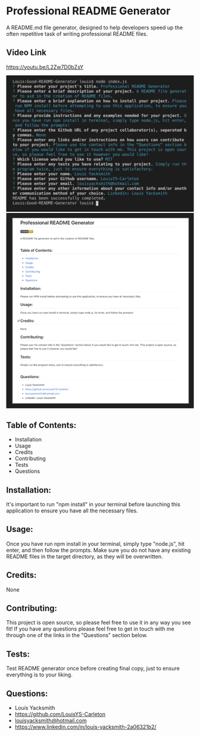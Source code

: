 # Professional README Generator
A README.md file generator, designed to help developers speed up the often repetitive task of writing professional README files.

## Video Link
https://youtu.be/L2Zw7D0bZsY

<img src="./Assets/terminal.png" alt="Terminal prompts">
<img src="./Assets/README.png" alt="Generated README file">

## Table of Contents:
* Installation
* Usage
* Credits
* Contributing
* Tests
* Questions

## Installation:
It's important to run "npm install" in your terminal before launching this application to ensure you have all the necessary files.

## Usage:
Once you have run npm install in your terminal, simply type "node.js", hit enter, and then follow the prompts. Make sure you do not have any existing README files in the target directory, as they will be overwritten.

## Credits:
None

## Contributing:
This project is open source, so please feel free to use it in any way you see fit! If you have any questions please feel free to get in touch with me through one of the links in the "Questions" section below.

## Tests:
Test README generator once before creating final copy, just to ensure everything is to your liking.


## Questions:
* Louis Yacksmith
* https://github.com/LouisYS-Carleton
* louisyacksmith@hotmail.com
* https://www.linkedin.com/in/louis-yacksmith-2a06321b2/